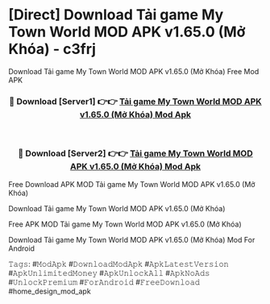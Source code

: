 # [Direct] Download Tải game My Town World MOD APK v1.65.0 (Mở Khóa) - c3frj
Download Tải game My Town World MOD APK v1.65.0 (Mở Khóa) Free Mod APK

<div align="center">
<h3>🔴 Download [Server1] 👉👉 <a href="https://apk-comot.site?title=Tải_game_My_Town_World_MOD_APK_v1.65.0_(Mở_Khóa)">Tải game My Town World MOD APK v1.65.0 (Mở Khóa) Mod Apk</a></h3><br>

<h3>🔴 Download [Server2] 👉👉 <a href="https://apk-comot.site?title=Tải_game_My_Town_World_MOD_APK_v1.65.0_(Mở_Khóa)">Tải game My Town World MOD APK v1.65.0 (Mở Khóa) Mod Apk</a></h3>
</div>


Free Download APK MOD Tải game My Town World MOD APK v1.65.0 (Mở Khóa)

Download Tải game My Town World MOD APK v1.65.0 (Mở Khóa) 

Free APK MOD Tải game My Town World MOD APK v1.65.0 (Mở Khóa) 

Download Tải game My Town World MOD APK v1.65.0 (Mở Khóa) Mod For Android

𝚃𝚊𝚐𝚜: #𝙼𝚘𝚍𝙰𝚙𝚔 #𝙳𝚘𝚠𝚗𝚕𝚘𝚊𝚍𝙼𝚘𝚍𝙰𝚙𝚔 #𝙰𝚙𝚔𝙻𝚊𝚝𝚎𝚜𝚝𝚅𝚎𝚛𝚜𝚒𝚘𝚗 #𝙰𝚙𝚔𝚄𝚗𝚕𝚒𝚖𝚒𝚝𝚎𝚍𝙼𝚘𝚗𝚎𝚢 #𝙰𝚙𝚔𝚄𝚗𝚕𝚘𝚌𝚔𝙰𝚕𝚕 #𝙰𝚙𝚔𝙽𝚘𝙰𝚍𝚜 #𝚄𝚗𝚕𝚘𝚌𝚔𝙿𝚛𝚎𝚖𝚒𝚞𝚖 #𝙵𝚘𝚛𝙰𝚗𝚍𝚛𝚘𝚒𝚍 #𝙵𝚛𝚎𝚎𝙳𝚘𝚠𝚗𝚕𝚘𝚊𝚍 #home_design_mod_apk